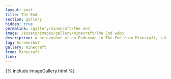 ```yaml
---
layout: post
title: The End
section: gallery
hidden: true
permalink: /gallery/minecraft/the end
image: /assets/images/gallery/minecraft/The End.webp
description: A screenshot of an Enderman in The End from Minecraft, taken by Samantha Says.
tag: Screenshot
gallery: minecraft
from: Minecraft
link: 
---
```

{% include imageGallery.html %}